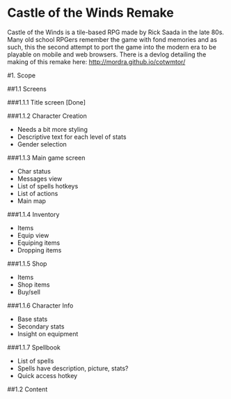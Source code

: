 # Castle of the Winds Remake #
Castle of the Winds is a tile-based RPG made by Rick Saada in the late 80s. Many old school RPGers remember the game with fond memories and as such, this the second attempt to port the game into the modern era to be playable on mobile and web browsers. 
There is a devlog detailing the making of this remake here: http://mordra.github.io/cotwmtor/

#1. Scope

##1.1 Screens

###1.1.1 Title screen [Done]

###1.1.2 Character Creation
  - Needs a bit more styling
  - Descriptive text for each level of stats
  - Gender selection

###1.1.3 Main game screen
  - Char status
  - Messages view
  - List of spells hotkeys
  - List of actions
  - Main map

###1.1.4 Inventory
  - Items
  - Equip view
  - Equiping items
  - Dropping items

###1.1.5 Shop
  - Items
  - Shop items
  - Buy/sell

###1.1.6 Character Info
  - Base stats
  - Secondary stats
  - Insight on equipment

###1.1.7 Spellbook
  - List of spells
  - Spells have description, picture, stats?
  - Quick access hotkey

  
##1.2 Content

